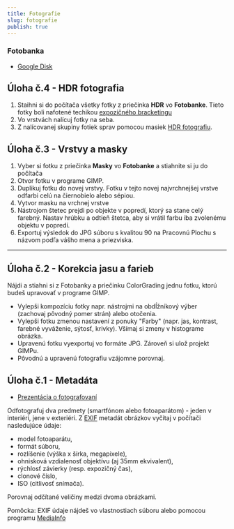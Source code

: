 ```yaml
---
title: Fotografie
slug: fotografie
publish: true
---
```



### Fotobanka

- [Google Disk](https://drive.google.com/drive/folders/1tfJHXX2bLNsZm33MQggL4TUIicXuSeIz?usp=sharing)


## Úloha č.4 - HDR fotografia
1. Staihni si do počítača všetky fotky z priečinka **HDR** vo **Fotobanke**. Tieto fotky boli nafotené techikou [expozičného bracketingu](https://etechblog.cz/co-je-to-expozicni-bracketing/)
2. Vo vrstvách nalícuj fotky na seba.
3. Z nalícovanej skupiny fotiek sprav pomocou masiek [HDR fotografiu](https://www.megapixel.cz/jak-fotit-digitalni-zrcadlovkou-dslr-a-bezzrcadlovkou-37-dil-rezim-hdr-a-expozicni-bracketing).


## Úloha č.3 - Vrstvy a masky

1. Vyber si fotku z priečinka **Masky** vo **Fotobanke** a stiahnite si ju do počítača
2. Otvor fotku v programe GIMP.
3. Duplikuj fotku do novej vrstvy. Fotku v tejto novej najvrchnejšej vrstve odfarbi celú na čiernobielo alebo sépiou.
4. Vytvor masku na vrchnej vrstve
5. Nástrojom štetec prejdi po objekte v popredí, ktorý sa stane celý farebný. Nastav hrúbku a odtieň štetca, aby si vrátil farbu iba zvolenému objektu v popredí.
6. Exportuj výsledok do JPG súboru s kvalitou 90 na Pracovnú Plochu s názvom podľa vášho mena a priezviska.

---

## Úloha č.2 - Korekcia jasu a farieb
Nájdi a stiahni si z Fotobanky a priečinku ColorGrading jednu fotku, ktorú budeš upravovať v programe GIMP. 

- Vylepši kompozíciu fotky napr. nástrojmi na obdĺžníkový výber (zachovaj pôvodný pomer strán) alebo otočenia.
- Vylepši fotku zmenou nastavení z ponuky "Farby" (napr. jas, kontrast, farebné vyváženie, sýtosť, krivky). Všímaj si zmeny v histograme obrázka.
- Upravenú fotku vyexportuj vo formáte JPG. Zároveň si ulož projekt GIMPu. 
- Pôvodnú a upravenú fotografiu vzájomne porovnaj.


## Úloha č.1 - Metadáta

- [Prezentácia o fotografovaní](/slides/digitalna-fotografia.pdf)

Odfotografuj dva predmety (smartfónom alebo fotoaparátom) - jeden v interiéri, jene v exteriéri. Z [EXIF](https://en.wikipedia.org/wiki/Exif) metadát obrázkov vyčítaj v počítači nasledujúce údaje:

- model fotoaparátu,
- formát súboru,
- rozlíšenie (výška x šírka, megapixele),
- ohnisková vzdialenosť objektívu (aj 35mm ekvivalent),
- rýchlosť závierky (resp. expozičný čas),
- clonové číslo,
- ISO (citlivosť snímača).

Porovnaj odčítané veličiny medzi dvoma obrázkami.

Pomôcka: EXIF údaje nájdeš vo vlastnostiach súboru alebo pomocou programu [MediaInfo](https://mediaarea.net/en/MediaInfo)



